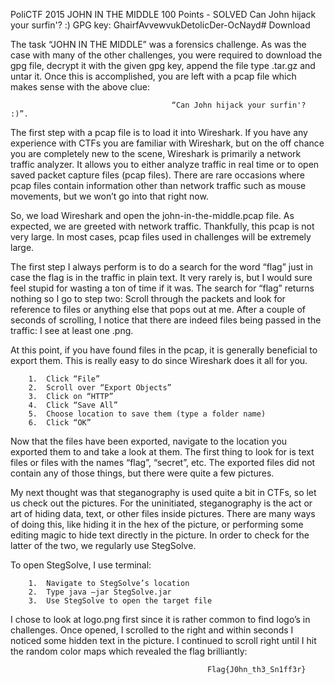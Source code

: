 PoliCTF 2015
JOHN IN THE MIDDLE
100 Points - SOLVED
Can John hijack your surfin'? :) 
GPG key: GhairfAvvewvukDetolicDer-OcNayd#
Download


The task “JOHN IN THE MIDDLE” was a forensics challenge. As was the case with many of the other challenges, you were 
required to download the gpg file, decrypt it with the given gpg key, append the file type .tar.gz and untar it. Once 
this is accomplished, you are left with a pcap file which makes sense with the above clue: 

                                        “Can John hijack your surfin'? :)”.

The first step with a pcap file is to load it into Wireshark. If you have any experience with CTFs you are familiar 
with Wireshark, but on the off chance you are completely new to the scene, Wireshark is primarily a network traffic 
analyzer. It allows you to either analyze traffic in real time or to open saved packet capture files (pcap files). 
There are rare occasions where pcap files contain information other than network traffic such as mouse movements, but 
we won’t go into that right now.

So, we load Wireshark and open the john-in-the-middle.pcap file. As expected, we are greeted with network traffic. 
Thankfully, this pcap is not very large. In most cases, pcap files used in challenges will be extremely large.

The first step I always perform is to do a search for the word “flag” just in case the flag is in the traffic in plain 
text. It very rarely is, but I would sure feel stupid for wasting a ton of time if it was. The search for “flag” returns 
nothing so I go to step two: Scroll through the packets and look for reference to files or anything else that pops out 
at me. After a couple of seconds of scrolling, I notice that there are indeed files being passed in the traffic: I see 
at least one .png. 

At this point, if you have found files in the pcap, it is generally beneficial to export them. This is really easy to do 
since Wireshark does it all for you. 

        1.	Click “File”
        2.	Scroll over “Export Objects”
        3.	Click on “HTTP”
        4.	Click “Save All”
        5.	Choose location to save them (type a folder name)
        6.	Click “OK”
        
Now that the files have been exported, navigate to the location you exported them to and take a look at them. The first 
thing to look for is text files or files with the names “flag”, “secret”, etc. The exported files did not contain any of 
those things, but there were quite a few pictures. 

My next thought was that steganography is used quite a bit in CTFs, so let us check out the pictures. For the uninitiated, 
steganography is the act or art of hiding data, text, or other files inside pictures. There are many ways of doing this, 
like hiding it in the hex of the picture, or performing some editing magic to hide text directly in the picture. In order 
to check for the latter of the two, we regularly use StegSolve. 

To open StegSolve, I use terminal:

        1.	Navigate to StegSolve’s location
        2.	Type java –jar StegSolve.jar
        3.	Use StegSolve to open the target file

I chose to look at logo.png first since it is rather common to find logo’s in challenges. Once opened, I scrolled to the 
right and within seconds I noticed some hidden text in the picture. I continued to scroll right until I hit the random 
color maps which revealed the flag brilliantly:

                                                Flag{J0hn_th3_Sn1ff3r}


